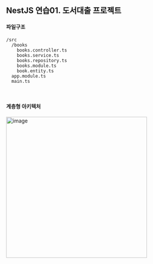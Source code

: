 
## NestJS 연습01. 도서대출 프로젝트

#### 파일구조
```
/src
  /books
    books.controller.ts
    books.service.ts
    books.repository.ts
    books.module.ts
    book.entity.ts
  app.module.ts
  main.ts
```

<br/>

#### 계층형 아키텍처 
<img width="381" alt="image" src="https://github.com/user-attachments/assets/dc604f5e-eb95-4485-8fc8-92bd136cf3c0">
